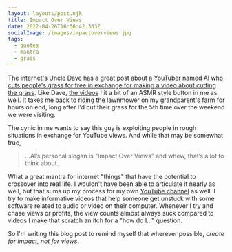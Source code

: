 ```yaml
---
layout: layouts/post.njk
title: Impact Over Views
date: 2022-04-26T16:56:42.363Z
socialImage: /images/impactoverviews.jpg
tags:
  - quotes
  - mantra
  - grass
---
```

The internet's Uncle Dave [has a great post about a YouTuber named Al who cuts people's grass for free in exchange for making a video about cutting the grass](https://daverupert.com/2022/04/inspiration-in-the-tall-grass/). Like Dave, [the videos](https://www.youtube.com/watch?v=zmoUXKHp3Bw) hit a bit of an ASMR style button in me as well. It takes me back to riding the lawnmower on my grandparent's farm for hours on end, long after I'd cut their grass for the 5th time over the weekend we were visiting.

The cynic in me wants to say this guy is exploiting people in rough situations in exchange for YouTube views. And while that may be somewhat true, 

> ...Al’s personal slogan is “Impact Over Views” and whew, that’s a lot to think about. 

What a great mantra for internet "things" that have the potential to crossover into real life. I wouldn't have been able to articulate it nearly as well, but that sums up my process for my own [YouTube channel](https://www.youtube.com/c/lemonproductionsca) as well. I try to make informative videos that help someone get unstuck with some software related to audio or video on their computer. Whenever I try and chase views or profits, the view counts almost always suck compared to videos I make that scratch an itch for a "how do I..." question.

So I'm writing this blog post to remind myself that wherever possible, *create for impact, not for views*.